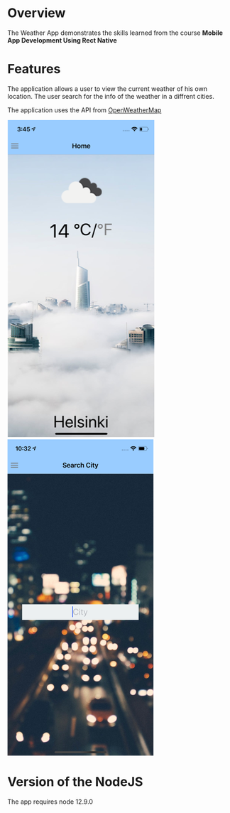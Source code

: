 # Overview

The Weather App demonstrates the skills learned from the course **Mobile App Development Using Rect Native**

# Features

The application allows a user to view the current weather of his own location. The user search for the info of the weather in a diffrent cities.

The application uses the API from [OpenWeatherMap](https://openweathermap.org/)

![Main Screen](./screenshot_city.png) ![Search Screen](./screenshot_search.png)

# Version of the NodeJS

The app requires node 12.9.0

